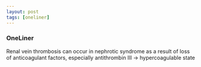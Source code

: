 ```yaml
---
layout: post
tags: [oneliner]
---
```



### OneLiner

Renal vein thrombosis can occur in nephrotic syndrome as a result of loss of anticoagulant factors, especially antithrombin III -> hypercoagulable state
